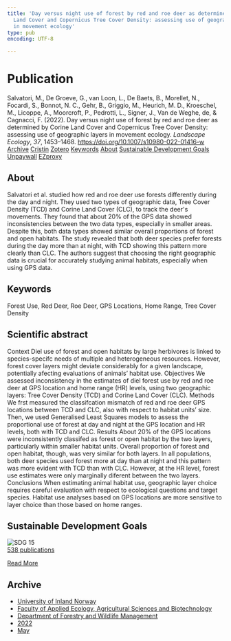 ```yaml
---
title: 'Day versus night use of forest by red and roe deer as determined by Corine
  Land Cover and Copernicus Tree Cover Density: assessing use of geographic layers
  in movement ecology'
type: pub
encoding: UTF-8

---
```

<h1>Publication</h1>
<article id="csl-bib-container-5GW9QU8L" class="csl-bib-container">
  <div class="csl-bib-body"> <div class="csl-entry">Salvatori, M., De Groeve, G., van Loon, L., De Baets, B., Morellet, N., Focardi, S., Bonnot, N. C., Gehr, B., Griggio, M., Heurich, M. D., Kroeschel, M., Licoppe, A., Moorcroft, P., Pedrotti, L., Signer, J., Van de Weghe, de, &#38; Cagnacci, F. (2022). Day versus night use of forest by red and roe deer as determined by Corine Land Cover and Copernicus Tree Cover Density: assessing use of geographic layers in movement ecology. <i>Landscape Ecology</i>, <i>37</i>, 1453–1468. <a href="https://doi.org/10.1007/s10980-022-01416-w">https://doi.org/10.1007/s10980-022-01416-w</a></div> </div>
  <div class="csl-bib-buttons">
    <a href="#taxonomy-article-5GW9QU8L" alt="archive" class="csl-bib-button">Archive</a>
    <a href="https://app.cristin.no/results/show.jsf?id=2027226" alt="Cristin" class="csl-bib-button">Cristin</a>
    <a href="http://zotero.org/groups/5881554/items/5GW9QU8L" alt="Zotero" class="csl-bib-button">Zotero</a>
    <a href="#keywords-article-5GW9QU8L" alt="keywords" class="csl-bib-button">Keywords</a>
    <a href="#about-article-5GW9QU8L" alt="about_pub" class="csl-bib-button">About</a>
    <a href="#sdg-article-5GW9QU8L" alt="sdg" class="csl-bib-button">Sustainable Development Goals</a>
    <a href="https://link.springer.com/content/pdf/10.1007/s10980-022-01416-w.pdf" alt="Unpaywall" class="csl-bib-button">Unpaywall</a>
    <a href="https://link.springer.com/content/pdf/10.1007/s10980-022-01416-w.pdf" alt="EZproxy" class="csl-bib-button">EZproxy</a>
  </div>
  <div id="csl-bib-meta-container-5GW9QU8L"></div>
</article>
<div id="csl-bib-meta-5GW9QU8L" class="csl-bib-meta">
  <article id="about-article-5GW9QU8L" class="about_pub-article">
    <h1>About</h1>
    Salvatori et al. studied how red and roe deer use forests differently during the day and night. They used two types of geographic data, Tree Cover Density (TCD) and Corine Land Cover (CLC), to track the deer's movements. They found that about 20% of the GPS data showed inconsistencies between the two data types, especially in smaller areas. Despite this, both data types showed similar overall proportions of forest and open habitats. The study revealed that both deer species prefer forests during the day more than at night, with TCD showing this pattern more clearly than CLC. The authors suggest that choosing the right geographic data is crucial for accurately studying animal habitats, especially when using GPS data.
  </article>
  <article id="keywords-article-5GW9QU8L" class="keywords-article">
    <h1>Keywords</h1>
    Forest Use, Red Deer, Roe Deer, GPS Locations, Home Range, Tree Cover Density
  </article>
  <article id="abstract-article-5GW9QU8L" class="abstract-article">
    <h1>Scientific abstract</h1>
    Context  
Diel use of forest and open habitats by large herbivores is linked to species-specifc needs of multiple and heterogeneous resources. However, forest cover layers might deviate considerably for a given landscape, potentially afecting evaluations of animals’ habitat use. 
Objectives We assessed inconsistency in the estimates of diel forest use by red and roe deer at GPS location and home range (HR) levels, using two geographic layers: Tree Cover Density (TCD) and Corine Land Cover (CLC). 
Methods We frst measured the classifcation mismatch of red and roe deer GPS locations between TCD and CLC, also with respect to habitat units’ size. Then, we used Generalised Least Squares models to assess the proportional use of forest at day and night at the GPS location and HR levels, both with TCD and CLC. 
Results About 20% of the GPS locations were inconsistently classifed as forest or open habitat by the two layers, particularly within smaller habitat units. Overall proportion of forest and open habitat, though, was very similar for both layers. In all populations, both deer species used forest more at day than at night and this pattern was more evident with TCD than with CLC. However, at the HR level, forest use estimates were only marginally diferent between the 
two layers. 
Conclusions When estimating animal habitat use, geographic layer choice requires careful evaluation with respect to ecological questions and target species. Habitat use analyses based on GPS locations are more sensitive to layer choice than those based on home ranges.
  </article>
  <article id="sdg-article-5GW9QU8L" class="sdg-article">
    <h1>Sustainable Development Goals</h1>
    <div class="sdg-container"><div id="sdg15" class="sdg">
        <img src="{{< params subfolder >}}images/sdg/sdg15_en.png" class="image" alt="SDG 15">
        <div class="sdg-overlay">
          <a href="/en/archive/?key=?sdg=15#archive" class="sdg-publication-count"><span>538</span> publications</a>
          <p><a href="https://sdgs.un.org/goals/goal15" class="sdg-read-more">Read More</a></p>
        </div>
      </div></div>
  </article>
  <article id="taxonomy-article-5GW9QU8L" class="taxonomy-article">
    <h1>Archive</h1>
    <ul>
      <li>
        <a href="/en/archive/?key=3DCRN523">University of Inland Norway</a>
      </li>
      <li>
        <a href="/en/archive/?key=T77LXH6D">Faculty of Applied Ecology, Agricultural Sciences and Biotechnology</a>
      </li>
      <li>
        <a href="/en/archive/?key=7TRARPE3">Department of Forestry and Wildlife Management</a>
      </li>
      <li>
        <a href="/en/archive/?key=H9K9UC39">2022</a>
      </li>
      <li>
        <a href="/en/archive/?key=YAL942HZ">May</a>
      </li>
    </ul>
  </article>
</div>
